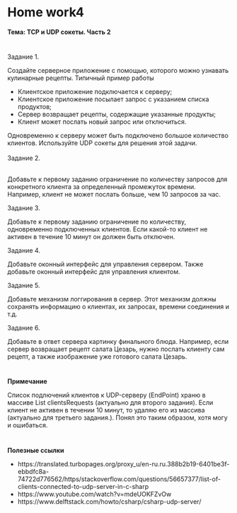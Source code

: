 # <b>Home work4

Тема: TCP и UDP сокеты. Часть 2</b><br>
#

Задание 1.<br>

Создайте серверное приложение с помощью, которого можно узнавать кулинарные рецепты. Типичный пример работы<br>
<ul>
<li>Клиентское приложение подключается к серверу;</li>
<li>Клиентское приложение посылает запрос с указанием списка продуктов;</li>
<li>Сервер возвращает рецепты, содержащие указанные продукты;</li>
<li>Клиент может послать новый запрос или отключиться.</li>
</ul>
Одновременно к серверу может быть подключено большое количество клиентов. Используйте UDP сокеты для решения этой задачи.<br>

<br>
Задание 2.<br><br>

Добавьте к первому заданию ограничение по количеству запросов для конкретного клиента за определенный промежуток времени. Например, клиент не может послать больше, чем 10 запросов за час.<br>


Задание 3.<br>

Добавьте к первому заданию ограничение по количеству, одновременно подключенных клиентов. Если какой-то клиент не активен в течение 10 минут он должен быть отключен.<br>

Задание 4.<br>

Добавьте оконный интерфейс для управления сервером. Также добавьте оконный интерфейс для управления клиентом.<br>

Задание 5.<br>

Добавьте механизм логгирования в сервер. Этот механизм должны сохранять информацию о клиентах, их запросах, времени соединения и т.д.<br>

Задание 6.<br>

Добавьте в ответ сервера картинку финального блюда. Например, если сервер возвращает рецепт салата Цезарь, нужно послать клиенту сам рецепт, а также изображение уже готового салата Цезарь.<br>

# 

<b>Примечание</b><br>

Список подлючений клиентов к UDP-серверу (EndPoint) храню в массиве List<ClientsRequest> clientsRequests (актуально для второго задания). Если клиент не активен в течении 10 минут, то удаляю его из массива (актуально для третьего задания.). Понял это таким образом, хотя могу и ошибаться. </li>
</b>

# 


<b>Полезные ссылки</b><br>

<ul>
<li>https://translated.turbopages.org/proxy_u/en-ru.ru.388b2b19-6401be3f-ebbdfc8a-74722d776562/https/stackoverflow.com/questions/56657377/list-of-clients-connected-to-udp-server-in-c-sharp</li>
<li>https://www.youtube.com/watch?v=mdeUOKFZvOw</li>
<li>https://www.delftstack.com/howto/csharp/csharp-udp-server/</li>
</ul>
